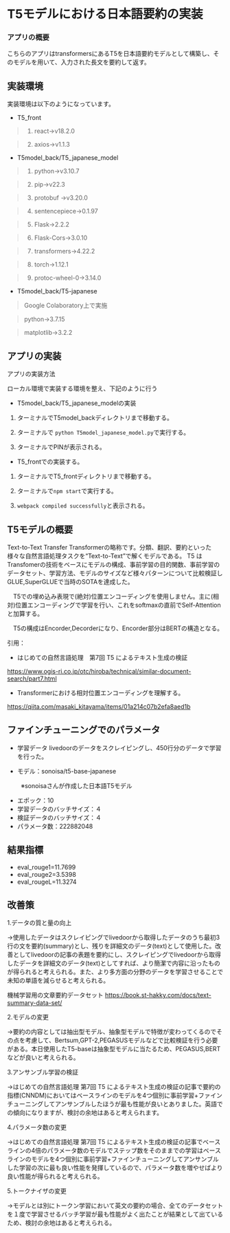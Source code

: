 # T5モデルにおける日本語要約の実装
### アプリの概要
こちらのアプリはtransformersにあるT5を日本語要約モデルとして構築し、そのモデルを用いて、入力された長文を要約して返す。

## 実装環境

実装環境は以下のようになっています。
- T5_front

>1. react→v18.2.0

>2. axios→v1.1.3

- T5model_back/T5_japanese_model

>1. python→v3.10.7

>2. pip→v22.3

>3. protobuf →v3.20.0

>4. sentencepiece→0.1.97

>5. Flask→2.2.2

>6. Flask-Cors→3.0.10

>7. transformers→4.22.2

>8. torch→1.12.1

>9. protoc-wheel-0→3.14.0

- T5model_back/T5-japanese

>Google Colaboratory上で実施

>python→3.7.15

>matplotlib→3.2.2

## アプリの実装

アプリの実装方法

ローカル環境で実装する環境を整え、下記のように行う

- T5model_back/T5_japanese_modelの実装

1. ターミナルでT5model_backディレクトリまで移動する。

2. ターミナルで `python T5model_japanese_model.py`で実行する。

3. ターミナルでPINが表示される。

-  T5_frontでの実装する。

1. ターミナルでT5_frontディレクトリまで移動する。

2. ターミナルで`npm start`で実行する。

3. `webpack compiled successfully`と表示される。

## T5モデルの概要

Text-to-Text Transfer Transformerの略称です。分類、翻訳、要約といった様々な自然言語処理タスクを“Text-to-Text”で解くモデルである。
T5 は Transfomerの技術をベースにモデルの構成、事前学習の目的関数、事前学習のデータセット、学習方法、モデルのサイズなど様々パターンについて比較検証し GLUE,SuperGLUEで当時のSOTAを達成した。

　T5での埋め込み表現で(絶対)位置エンコーディングを使用しません。主に(相対)位置エンコーディングで学習を行い、これをsoftmaxの直前でSelf-Attentionと加算する。

　T5の構成はEncorder,Decorderになり、Encorder部分はBERTの構造となる。

引用：
- はじめての自然言語処理　第7回 T5 によるテキスト生成の検証

https://www.ogis-ri.co.jp/otc/hiroba/technical/similar-document-search/part7.html

- Transformerにおける相対位置エンコーディングを理解する。

https://qiita.com/masaki_kitayama/items/01a214c07b2efa8aed1b

## ファインチューニングでのパラメータ

- 学習データ
livedoorのデータをスクレイピングし、450行分のデータで学習を行った。

- モデル：sonoisa/t5-base-japanese

　　 ※sonoisaさんが作成した日本語T5モデル

-  エポック：10
- 学習データのバッチサイズ：４
- 検証データのバッチサイズ：４
- パラメータ数：222882048

## 結果指標

- eval_rouge1=11.7699
- eval_rouge2=3.5398
- eval_rougeL=11.3274

## 改善策

1.データの質と量の向上

→使用したデータはスクレイピングでlivedoorから取得したデータのうち最初3行の文を要約(summary)とし、残りを詳細文のデータ(text)として使用した。改善としてlivedoorの記事の表題を要約にし、スクレイピングでlivedoorから取得したデータを詳細文のデータ(text)としてすれば、より簡潔で内容に沿ったものが得られると考えられる。また、より多方面の分野のデータを学習させることで未知の単語を減らせると考えられる。

機械学習用の文章要約データセット
https://book.st-hakky.com/docs/text-summary-data-set/


2.モデルの変更

→要約の内容としては抽出型モデル、抽象型モデルで特徴が変わってくるのでその点を考慮して、Bertsum,GPT-2,PEGASUSモデルなどで比較検証を行う必要がある。本日使用したT5-baseは抽象型モデルに当たるため、PEGASUS,BERTなどが良いと考えられる。

3.アンサンブル学習の検証

→はじめての自然言語処理 第7回 T5 によるテキスト生成の検証の記事で要約の指標(CNNDM)においてはベースラインのモデルを4つ個別に事前学習+ファインチューニングしてアンサンブルしたほうが最も性能が良いとありました。英語での傾向になりますが、検討の余地はあると考えられます。

4.パラメータ数の変更

→はじめての自然言語処理 第7回 T5 によるテキスト生成の検証の記事でベースラインの4倍のパラメータ数のモデルでステップ数をそのままでの学習はベースラインのモデルを4つ個別に事前学習+ファインチューニングしてアンサンブルした学習の次に最も良い性能を発揮しているので、パラメータ数を増やせばより良い性能が得られると考えられる。

5.トークナイザの変更

→モデルとは別にトークン学習において英文の要約の場合、全てのデータセットを１度で学習させるバッチ学習が最も性能がよく出たことが結果として出ているため、検討の余地はあると考えられる。
